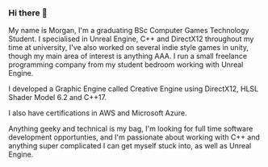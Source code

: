 ### Hi there 👋

My name is Morgan, I'm a graduating BSc Computer Games Technology Student. 
I specialised in Unreal Engine, C++ and DirectX12 throughout my time at university, I've also worked on several indie style games in unity, though my main area of interest is anything AAA. I run a small freelance programming company from my student bedroom working with Unreal Engine.

I developed a Graphic Engine called Creative Engine using DirectX12, HLSL Shader Model 6.2 and C++17.

I also have certifications in AWS and Microsoft Azure.

Anything geeky and technical is my bag, I'm looking for full time software development opportunties, and I'm passionate about working with C++ and anything super complicated I can get myself stuck into, as well as Unreal Engine.



